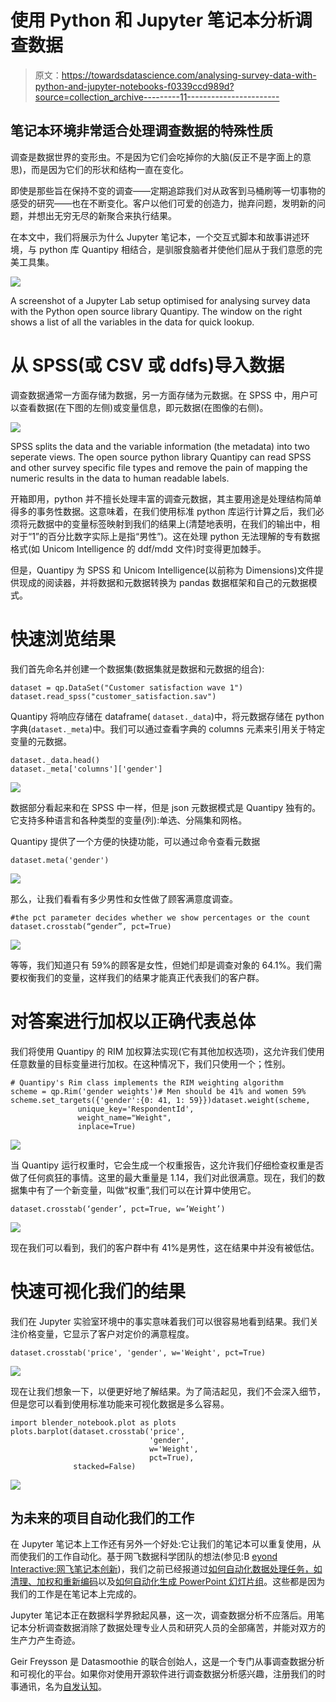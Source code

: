 # 使用 Python 和 Jupyter 笔记本分析调查数据

> 原文：<https://towardsdatascience.com/analysing-survey-data-with-python-and-jupyter-notebooks-f0339ccd989d?source=collection_archive---------11----------------------->

## 笔记本环境非常适合处理调查数据的特殊性质

调查是数据世界的变形虫。不是因为它们会吃掉你的大脑(反正不是字面上的意思)，而是因为它们的形状和结构一直在变化。

即使是那些旨在保持不变的调查——定期追踪我们对从政客到马桶刷等一切事物的感受的研究——也在不断变化。客户以他们可爱的创造力，抛弃问题，发明新的问题，并想出无穷无尽的新聚合来执行结果。

在本文中，我们将展示为什么 Jupyter 笔记本，一个交互式脚本和故事讲述环境，与 python 库 Quantipy 相结合，是驯服食脑者并使他们屈从于我们意愿的完美工具集。

![](img/7fe4f3d1a7b5459f565c3d3002591e5d.png)

A screenshot of a Jupyter Lab setup optimised for analysing survey data with the Python open source library Quantipy. The window on the right shows a list of all the variables in the data for quick lookup.

# 从 SPSS(或 CSV 或 ddfs)导入数据

调查数据通常一方面存储为数据，另一方面存储为元数据。在 SPSS 中，用户可以查看数据(在下图的左侧)或变量信息，即元数据(在图像的右侧)。

![](img/36251e4eee26ee2349cbf4da5a11d41b.png)

SPSS splits the data and the variable information (the metadata) into two seperate views. The open source python library Quantipy can read SPSS and other survey specific file types and remove the pain of mapping the numeric results in the data to human readable labels.

开箱即用，python 并不擅长处理丰富的调查元数据，其主要用途是处理结构简单得多的事务性数据。这意味着，在我们使用标准 python 库运行计算之后，我们必须将元数据中的变量标签映射到我们的结果上(清楚地表明，在我们的输出中，相对于“1”的百分比数字实际上是指“男性”)。这在处理 python 无法理解的专有数据格式(如 Unicom Intelligence 的 ddf/mdd 文件)时变得更加棘手。

但是，Quantipy 为 SPSS 和 Unicom Intelligence(以前称为 Dimensions)文件提供现成的阅读器，并将数据和元数据转换为 pandas 数据框架和自己的元数据模式。

# 快速浏览结果

我们首先命名并创建一个数据集(数据集就是数据和元数据的组合):

```
dataset = qp.DataSet("Customer satisfaction wave 1")
dataset.read_spss("customer_satisfaction.sav")
```

Quantipy 将响应存储在 dataframe( `dataset._data`)中，将元数据存储在 python 字典(`dataset._meta`)中。我们可以通过查看字典的 columns 元素来引用关于特定变量的元数据。

```
dataset._data.head()
dataset._meta['columns']['gender']
```

![](img/5437bb2fab28993eb9988d01a4264d66.png)

数据部分看起来和在 SPSS 中一样，但是 json 元数据模式是 Quantipy 独有的。它支持多种语言和各种类型的变量(列):单选、分隔集和网格。

Quantipy 提供了一个方便的快捷功能，可以通过命令查看元数据

```
dataset.meta('gender')
```

![](img/bb8388a28693fced792be867cdbee8b8.png)

那么，让我们看看有多少男性和女性做了顾客满意度调查。

```
#the pct parameter decides whether we show percentages or the count
dataset.crosstab(“gender”, pct=True)
```

![](img/105ff9a60b6bbe2414ae832c0f6e6fa9.png)

等等，我们知道只有 59%的顾客是女性，但她们却是调查对象的 64.1%。我们需要权衡我们的变量，这样我们的结果才能真正代表我们的客户群。

# 对答案进行加权以正确代表总体

我们将使用 Quantipy 的 RIM 加权算法实现(它有其他加权选项)，这允许我们使用任意数量的目标变量进行加权。在这种情况下，我们只使用一个；性别。

```
# Quantipy's Rim class implements the RIM weighting algorithm
scheme = qp.Rim('gender weights')# Men should be 41% and women 59%
scheme.set_targets({'gender':{0: 41, 1: 59}})dataset.weight(scheme,
               unique_key='RespondentId',
               weight_name="Weight",
               inplace=True)
```

![](img/e71c3fa8466450cf8b3542ab6ebfb9ca.png)

当 Quantipy 运行权重时，它会生成一个权重报告，这允许我们仔细检查权重是否做了任何疯狂的事情。这里的最大重量是 1.14，我们对此很满意。现在，我们的数据集中有了一个新变量，叫做“权重”,我们可以在计算中使用它。

```
dataset.crosstab(‘gender’, pct=True, w=’Weight’)
```

![](img/94353bd203dd5339fc3e811b3eba8fe4.png)

现在我们可以看到，我们的客户群中有 41%是男性，这在结果中并没有被低估。

# 快速可视化我们的结果

我们在 Jupyter 实验室环境中的事实意味着我们可以很容易地看到结果。我们关注价格变量，它显示了客户对定价的满意程度。

```
dataset.crosstab('price', 'gender', w='Weight', pct=True)
```

![](img/ae8ecb8fe004c0361d3c7a7f03364e52.png)

现在让我们想象一下，以便更好地了解结果。为了简洁起见，我们不会深入细节，但是您可以看到使用标准功能来可视化数据是多么容易。

```
import blender_notebook.plot as plots
plots.barplot(dataset.crosstab('price', 
                               'gender', 
                               w='Weight', 
                               pct=True), 
              stacked=False)
```

![](img/ff91cbbf779ff9ca2d8900d3cf869aa9.png)

## 为未来的项目自动化我们的工作

在 Jupyter 笔记本上工作还有另外一个好处:它让我们的笔记本可以重复使用，从而使我们的工作自动化。基于网飞数据科学团队的想法(参见:B [eyond Interactive:网飞笔记本创新](https://medium.com/netflix-techblog/notebook-innovation-591ee3221233))，我们之前已经报道过[如何自动化数据处理任务，如清理、加权和重新编码](/automating-survey-data-analysis-with-open-source-software-f08f000bd672)以及[如何自动化生成 PowerPoint 幻灯片组](/one-survey-100-decks-and-1-000-slides-in-10-minutes-8fcfd1b246ee)。这些都是因为我们的工作是在笔记本上完成的。

Jupyter 笔记本正在数据科学界掀起风暴，这一次，调查数据分析不应落后。用笔记本分析调查数据消除了数据处理专业人员和研究人员的全部痛苦，并能对双方的生产力产生奇迹。

Geir Freysson 是 Datasmoothie 的联合创始人，这是一个专门从事调查数据分析和可视化的平台。如果你对使用开源软件进行调查数据分析感兴趣，注册我们的时事通讯，名为[自发认知](https://confirmsubscription.com/h/r/123C34C5066BF0AD2540EF23F30FEDED)。